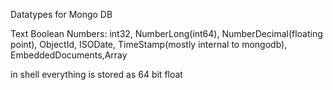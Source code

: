 Datatypes for Mongo DB

Text 
Boolean
Numbers: int32, NumberLong(int64),
 NumberDecimal(floating point), 
ObjectId,
ISODate, 
TimeStamp(mostly internal to mongodb),
EmbeddedDocuments,Array

in shell everything is stored as 64 bit float
